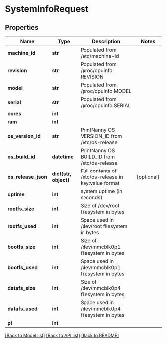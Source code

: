 # SystemInfoRequest


## Properties
Name | Type | Description | Notes
------------ | ------------- | ------------- | -------------
**machine_id** | **str** | Populated from /etc/machine-id | 
**revision** | **str** | Populated from /proc/cpuinfo REVISION | 
**model** | **str** | Populated from /proc/cpuinfo MODEL | 
**serial** | **str** | Populated from /proc/cpuinfo SERIAL | 
**cores** | **int** |  | 
**ram** | **int** |  | 
**os_version_id** | **str** | PrintNanny OS VERSION_ID from /etc/os-release | 
**os_build_id** | **datetime** | PrintNanny OS BUILD_ID from /etc/os-release | 
**os_release_json** | **dict(str, object)** | Full contents of /etc/os-release in key:value format | [optional] 
**uptime** | **int** | system uptime (in seconds) | 
**rootfs_size** | **int** | Size of /dev/root filesystem in bytes | 
**rootfs_used** | **int** | Space used in /dev/root filesystem in bytes | 
**bootfs_size** | **int** | Size of /dev/mmcblk0p1 filesystem in bytes | 
**bootfs_used** | **int** | Space used in /dev/mmcblk0p1 filesystem in bytes | 
**datafs_size** | **int** | Size of /dev/mmcblk0p4 filesystem in bytes | 
**datafs_used** | **int** | Space used in /dev/mmcblk0p4 filesystem in bytes | 
**pi** | **int** |  | 

[[Back to Model list]](../README.md#documentation-for-models) [[Back to API list]](../README.md#documentation-for-api-endpoints) [[Back to README]](../README.md)



